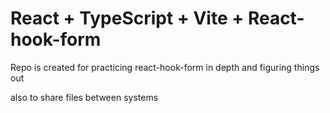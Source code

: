 # React + TypeScript + Vite + React-hook-form

Repo is created for practicing react-hook-form in depth and figuring things out

also to share files between systems
